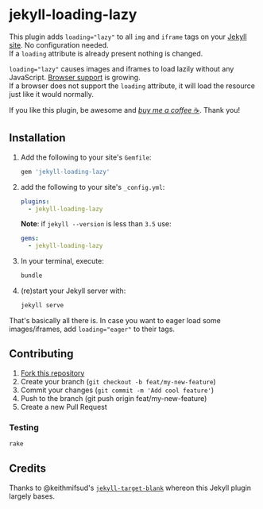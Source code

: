 # jekyll-loading-lazy

This plugin adds `loading="lazy"` to all `img` and `iframe` tags on
your [Jekyll site](https://jekyllrb.com/). No configuration needed.  
If a `loading` attribute is already present nothing is changed.

`loading="lazy"` causes images and iframes to load lazily without any JavaScript.
[Browser support](https://caniuse.com/#feat=loading-lazy-attr) is growing.  
If a browser does not support the `loading` attribute, it will load the resource
just like it would normally.

If you like this plugin, be awesome and
[_buy me a coffee_ ☕️](https://www.buymeacoffee.com/gildesmarais). Thank you!

## Installation

1. Add the following to your site's `Gemfile`:

   ```ruby
   gem 'jekyll-loading-lazy'
   ```

2. add the following to your site's `_config.yml`:

   ```yml
   plugins:
     - jekyll-loading-lazy
   ```

   **Note**: if `jekyll --version` is less than `3.5` use:

   ```yml
   gems:
     - jekyll-loading-lazy
   ```

3. In your terminal, execute:

   ```bash
   bundle
   ```
4. (re)start your Jekyll server with:

   ```bash
   jekyll serve
   ```

That's basically all there is.
In case you want to eager load some images/iframes, add `loading="eager"`
to their tags.

## Contributing

1. [Fork this repository](https://github.com/gildesmarais/jekyll-loading-lazy/fork)
2. Create your branch (`git checkout -b feat/my-new-feature`)
3. Commit your changes (`git commit -m 'Add cool feature'`)
4. Push to the branch (git push origin feat/my-new-feature)
5. Create a new Pull Request

### Testing

```bash
rake
```

## Credits

Thanks to @keithmifsud's
[`jekyll-target-blank`](https://github.com/keithmifsud/jekyll-target-blank)
whereon this Jekyll plugin largely bases.
